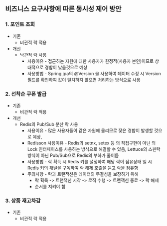 ## 비즈니스 요구사항에 따른 동시성 제어 방안

### 1. 포인트 조회

- 기존
    - 비관적 락 적용
- 개선
    - 낙관적 락 사용
        - 사용이유 - 접근하는 자원에 대한 사용자가 한정적(사용자 본인)이므로 상대적으로 경합이 낮을것으로 예상
        - 사용방법 - Spring jpa의 @Version 을 사용하여 데이터 수정 시 Version 필드를 확인하여 값이 일치하지 않으면 처리하는 방식으로 사용

### 2. 선착순 쿠폰 발급

- 기존
    - 비관적 락 적용
- 개선
    - Redis의 Pub/Sub 분산 락 사용
        - 사용이유 - 많은 사용자들이 같은 자원에 몰리므로 잦은 경합이 발생할 것으로 예상,
        - Redisson 사용이유 - Redis의 setnx, setex 등 의 직접구현이 아닌 의 Lock 인터페이스를 사용하는 방식으로 해결할 수 있음, Lettuce의 스핀락 방식이 아닌 Pub/Sub으로 Redis의 부하가 줄어듬
        - 사용방법 - 락 획득 시 Redis 키를 설정하여 해당 락이 점유상태 일 시 Redis 키의 채널을 구독하여 락 해제 호출을 듣고 락을 점유함
        - 주의사항 - 락과 트랜잭션은 데이터의 무결성을 보장하기 위해
          - 락 획득 -> 트랜잭션 시작 -> 로직 수행 -> 트랜잭션 종료 -> 락 해제
          - 순서를 지켜야 함

### 3. 상품 재고차감

- 기존
    - 비관적 락 적용